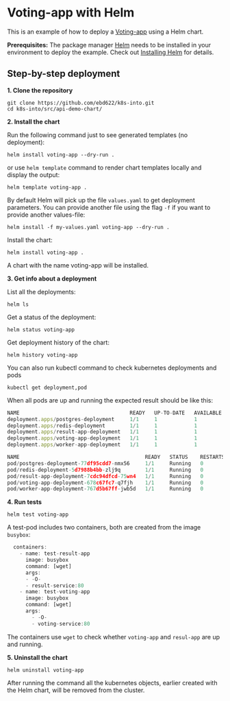 # Voting-app with Helm

This is an example of how to deploy a [Voting-app](https://github.com/ebd622/k8s-into/blob/master/session_4.md) using a Helm chart. 

**Prerequisites:** The package manager [Helm](https://helm.sh/) needs to be installed in your environment to deploy the example. Check out [Installing Helm](https://helm.sh/docs/intro/install/) for details.

## Step-by-step deployment

**1. Clone the repository**
```
git clone https://github.com/ebd622/k8s-into.git
cd k8s-into/src/api-demo-chart/
```

**2. Install the chart**

Run the following command just to see generated templates (no deployment):

```
helm install voting-app --dry-run .
```
or use `helm template` command to render chart templates locally and display the output:
```
helm template voting-app .
```

By default Helm will pick up the file `values.yaml` to get deployment parameters. You can provide another file using the flag `-f` if you want to provide another values-file:

```
helm install -f my-values.yaml voting-app --dry-run .
```

Install the chart:
```
helm install voting-app .
```
A chart with the name voting-app will be installed.
 

**3. Get info about a deployment**

List all the deployments:
```
helm ls
```
Get a status of the deployment:

```
helm status voting-app
```

Get deployment history of the chart:
```
helm history voting-app
```
You can also run kubectl command to check kubernetes deployments and pods

```
kubectl get deployment,pod
```
When all pods are up and running the expected result should be like this:


```javascript
NAME                                    READY   UP-TO-DATE   AVAILABLE   AGE
deployment.apps/postgres-deployment     1/1     1            1           5m58s
deployment.apps/redis-deployment        1/1     1            1           5m58s
deployment.apps/result-app-deployment   1/1     1            1           5m58s
deployment.apps/voting-app-deployment   1/1     1            1           5m58s
deployment.apps/worker-app-deployment   1/1     1            1           5m58s

NAME                                         READY   STATUS    RESTARTS   AGE
pod/postgres-deployment-77df95cdd7-nmx56     1/1     Running   0          5m58s
pod/redis-deployment-5d7988b4bb-zlj9q        1/1     Running   0          5m58s
pod/result-app-deployment-7cdc94dfcd-75wn4   1/1     Running   0          5m58s
pod/voting-app-deployment-678c67fc7-q7fjh    1/1     Running   0          5m58s
pod/worker-app-deployment-767d5b67ff-jwb5d   1/1     Running   0          5m58s
```


**4. Run tests**

```
helm test voting-app
```

A test-pod includes two containers, both are created from the image `busybox`:

```javascript
  containers:
    - name: test-result-app
      image: busybox
      command: [wget]
      args:
      - -O-
      - result-service:80
    - name: test-voting-app
      image: busybox
      command: [wget]
      args:
        - -O-
        - voting-service:80
```
The containers use `wget` to check whether `voting-app` and `resul-app` are up and running. 

**5. Uninstall the chart**
```
helm uninstall voting-app
```
After running the command all the kubernetes objects, earlier created with the Helm chart, will be removed from the cluster.
